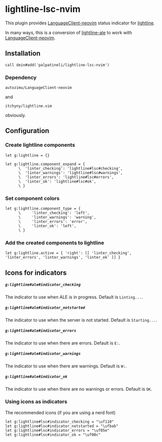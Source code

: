 # lightline-lsc-nvim

This plugin provides [LanguageClient-neovim](https://github.com/autozimu/LanguageClient-neovim) status indicator for [lightline](https://github.com/itchyny/lightline.vim).

In many ways, this is a conversion of [lightline-ale](https://github.com/maximbaz/lightline-ale) to work with [LanguageClient-neovim](https://github.com/autozimu/LanguageClient-neovim).

## Installation

```viml
call dein#add('palpatineli/lightline-lsc-nvim')
```

### Dependency

```viml
autozimu/LanguageClient-neovim
```

and

```viml
itchyny/lightline.vim
```

obviously.

## Configuration

### Create lightline components

```viml
let g:lightline = {}

let g:lightline.component_expand = {
      \  'linter_checking': 'lightline#lsc#checking',
      \  'linter_warnings': 'lightline#lsc#warnings',
      \  'linter_errors': 'lightline#lsc#errors',
      \  'linter_ok': 'lightline#lsc#ok',
      \ }
```

### Set component colors

```viml
let g:lightline.component_type = {
      \     'linter_checking': 'left',
      \     'linter_warnings': 'warning',
      \     'linter_errors': 'error',
      \     'linter_ok': 'left',
      \ }
```

### Add the created components to lightline

```viml
let g:lightline.active = { 'right': [[ 'linter_checking', 'linter_errors', 'linter_warnings', 'linter_ok' ]] }
```

## Icons for indicators

##### `g:lightline#ale#indicator_checking`

The indicator to use when ALE is in progress. Default is `Linting...`.

##### `g:lightline#ale#indicator_notstarted`

The indicator to use when the server is not started. Default is `Starting...`.

##### `g:lightline#ale#indicator_errors`

The indicator to use when there are errors. Default is `E:`.

##### `g:lightline#ale#indicator_warnings`

The indicator to use when there are warnings. Default is `W:`.

##### `g:lightline#ale#indicator_ok`

The indicator to use when there are no warnings or errors. Default is `OK`.

### Using icons as indicators

The recommended icons (if you are using a nerd font)

```viml
let g:lightline#lsc#indicator_checking = "\uf110"
let g:lightline#lsc#indicator_notstarted = "\ufbab"
let g:lightline#lsc#indicator_errors = "\uf05e"
let g:lightline#lsc#indicator_ok = "\uf00c"
```
